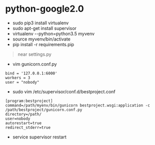 # python-google2.0
* sudo pip3 install virtualenv
* sudo apt-get install supervisor
* virtualenv --python=python3.5 myvenv
* source myvenv/bin/activate
* pip install -r requirements.pip
> near settings.py
* vim gunicorn.conf.py
```
bind = '127.0.0.1:6000'
workers = 3
user = "nobody"
```
* sudo vim /etc/supervisor/conf.d/bestproject.conf
```
[program:bestproject]
command=/path/myenv/bin/gunicorn bestproject.wsgi:application -c /path/bestproject/gunicorn.conf.py
directory=/path/
user=nobody
autorestart=true
redirect_stderr=true
```
* service supervisor restart
